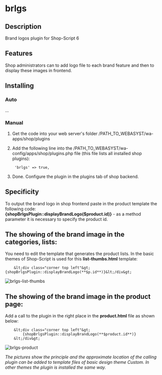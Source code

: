# brlgs

## Description
Brand logos plugin for Shop-Script 6

## Features
Shop administrators can to add logo file to each brand feature and then to display these images in frontend.

## Installing
### Auto
...

### Manual
1. Get the code into your web server's folder /PATH_TO_WEBASYST/wa-apps/shop/plugins

2. Add the following line into the /PATH_TO_WEBASYST/wa-config/apps/shop/plugins.php file (this file lists all installed shop plugins):

		'brlgs' => true,

3. Done. Configure the plugin in the plugins tab of shop backend.

## Specificity
To output the brand logo in shop frontend paste in the product template the following code:  
**{shopBrlgsPlugin::displayBrandLogo($product.id)}** - as a method parameter it is necessary to specify the product id.

## The showing of the brand image in the categories, lists:
You need to edit the template that generates the product lists. In the basic themes of Shop-Script is used for this **list-thumbs.html** template:

		&lt;div class="corner top left"&gt;{shopBrlgsPlugin::displayBrandLogo(**$p.id**)}&lt;/div&gt;

![brlgs-list-thumbs](https://www.webasyst.com/wa-data/public/baza/products/img/21/1721/5440.970.png)

## The showing of the brand image in the product page:
Add a call to the plugin in the right place in the **product.html** file as shown below:

		&lt;div class="corner top left"&gt;  
			{shopBrlgsPlugin::displayBrandLogo(**$product.id**)}  
		&lt;/div&gt;

![brlgs-product](https://www.webasyst.com/wa-data/public/baza/products/img/21/1721/5441.970.png)

*The pictures show the principle and the approximate location of the calling plugin can be added to template files of basic design theme Custom. In other themes the plugin is installed the same way.*